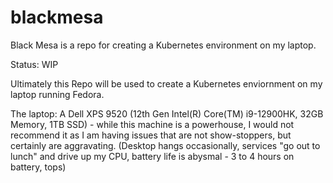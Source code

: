 # blackmesa
Black Mesa is a repo for creating a Kubernetes environment on my laptop.

Status: WIP

Ultimately this Repo will be used to create a Kubernetes enviornment on my laptop running Fedora.

The laptop:  A Dell XPS 9520 (12th Gen Intel(R) Core(TM) i9-12900HK, 32GB Memory, 1TB SSD) - while this machine is a powerhouse, I would not recommend it as I am having issues that are not show-stoppers, but certainly are aggravating.  (Desktop hangs occasionally, services "go out to lunch" and drive up my CPU, battery life is abysmal - 3 to 4 hours on battery, tops)




